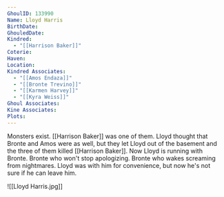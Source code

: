 ```yaml
---
GhoulID: 133990
Name: Lloyd Harris
BirthDate: 
GhouledDate: 
Kindred:
  - "[[Harrison Baker]]"
Coterie: 
Haven: 
Location: 
Kindred Associates:
  - "[[Amos Endaza]]"
  - "[[Bronte Trevino]]"
  - "[[Karmen Harvey]]"
  - "[[Kyra Weiss]]"
Ghoul Associates: 
Kine Associates: 
Plots:
---
```

Monsters exist. [[Harrison Baker]] was one of them. Lloyd thought that Bronte and Amos were as well, but they let Lloyd out of the basement and the three of them killed [[Harrison Baker]]. Now Lloyd is running with Bronte. Bronte who won't stop apologizing. Bronte who wakes screaming from nightmares. Lloyd was with him for convenience, but now he's not sure if he can leave him. 

![[Lloyd Harris.jpg]]